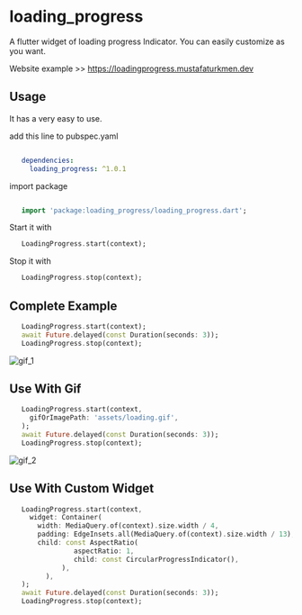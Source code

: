 # loading_progress

A flutter widget of loading progress Indicator. You can easily customize as you want.

Website example >> https://loadingprogress.mustafaturkmen.dev


## Usage

It has a very easy to use.

add this line to pubspec.yaml

```yaml

   dependencies:
     loading_progress: ^1.0.1

```

import package

```dart

   import 'package:loading_progress/loading_progress.dart';

```

Start it with
```dart
   LoadingProgress.start(context);
```

Stop it with
```dart
   LoadingProgress.stop(context);
```

## Complete Example
```dart
   LoadingProgress.start(context);
   await Future.delayed(const Duration(seconds: 3));
   LoadingProgress.stop(context);
```

![gif_1](https://user-images.githubusercontent.com/49743631/167276311-b96b6f22-adda-489b-a2a6-f1c467dccb60.gif)


## Use With Gif
```dart
   LoadingProgress.start(context,
     gifOrImagePath: 'assets/loading.gif',
   );
   await Future.delayed(const Duration(seconds: 3));
   LoadingProgress.stop(context);
```

![gif_2](https://user-images.githubusercontent.com/49743631/167276327-6b83530c-f361-4850-9162-c46e0d006164.gif)


## Use With Custom Widget
```dart
   LoadingProgress.start(context,
     widget: Container(
       width: MediaQuery.of(context).size.width / 4,
       padding: EdgeInsets.all(MediaQuery.of(context).size.width / 13),
       child: const AspectRatio(
                aspectRatio: 1,
                child: const CircularProgressIndicator(),
             ),
         ),
   );
   await Future.delayed(const Duration(seconds: 3));
   LoadingProgress.stop(context);
```

